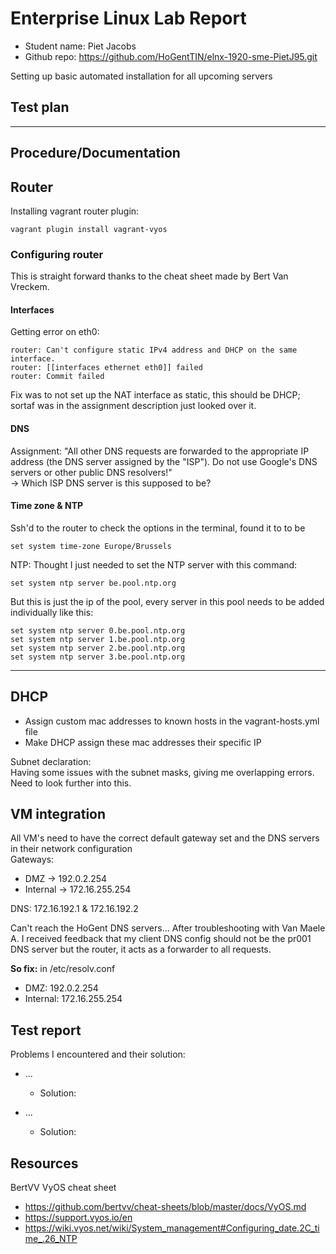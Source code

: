 # Enterprise Linux Lab Report

- Student name: Piet Jacobs
- Github repo: <https://github.com/HoGentTIN/elnx-1920-sme-PietJ95.git>

Setting up basic automated installation for all upcoming servers

## Test plan

---
## Procedure/Documentation
## Router
Installing vagrant router plugin:

    vagrant plugin install vagrant-vyos

### Configuring router
This is straight forward thanks to the cheat sheet made by Bert Van Vreckem.  

#### Interfaces
Getting error on eth0:

    router: Can't configure static IPv4 address and DHCP on the same interface.
    router: [[interfaces ethernet eth0]] failed
    router: Commit failed
Fix was to not set up the NAT interface as static, this should be DHCP; sortaf was in the assignment description just looked over it.


#### DNS
Assignment: 
"All other DNS requests are forwarded to the appropriate IP address (the DNS server assigned by the "ISP"). Do not use Google's DNS servers or other public DNS resolvers!"  
-> Which ISP DNS server is this supposed to be?

#### Time zone & NTP
Ssh'd to the router to check the options in the terminal, found it to to be

    set system time-zone Europe/Brussels

NTP:
Thought I just needed to set the NTP server with this command:

    set system ntp server be.pool.ntp.org

But this is just the ip of the pool, every server in this pool needs to be added individually like this:

    set system ntp server 0.be.pool.ntp.org
    set system ntp server 1.be.pool.ntp.org
    set system ntp server 2.be.pool.ntp.org
    set system ntp server 3.be.pool.ntp.org
---
## DHCP
- Assign custom mac addresses to known hosts in the vagrant-hosts.yml file
- Make DHCP assign these mac addresses their specific IP

Subnet declaration:  
Having some issues with the subnet masks, giving me overlapping errors. Need to look further into this.


## VM integration
All VM's need to have the correct default gateway set and the DNS servers in their network configuration  
Gateways:
- DMZ -> 192.0.2.254
- Internal -> 172.16.255.254

DNS: 172.16.192.1 & 172.16.192.2

Can't reach the HoGent DNS servers...
After troubleshooting with Van Maele A. I received feedback that my client DNS config should not be the pr001 DNS server but the router, it acts as a forwarder to all requests.

**So fix:**
in /etc/resolv.conf
- DMZ: 192.0.2.254
- Internal: 172.16.255.254

## Test report

Problems I encountered and their solution:  
- ...
    - Solution:  
    

- ...
    - Solution:   
    
## Resources
BertVV VyOS cheat sheet
- https://github.com/bertvv/cheat-sheets/blob/master/docs/VyOS.md
- https://support.vyos.io/en
- https://wiki.vyos.net/wiki/System_management#Configuring_date.2C_time_.26_NTP